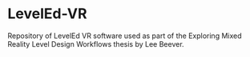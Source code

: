 # LevelEd-VR
Repository of LevelEd VR software used as part of the Exploring Mixed Reality Level Design Workflows thesis by Lee Beever.
